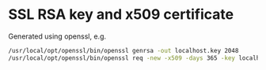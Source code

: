 # SSL RSA key and x509 certificate

Generated using openssl, e.g.

```bash
/usr/local/opt/openssl/bin/openssl genrsa -out localhost.key 2048
/usr/local/opt/openssl/bin/openssl req -new -x509 -days 365 -key localhost.key -out localhost.crt -config localhost.cnf
```